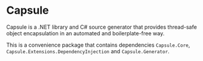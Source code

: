 
# Capsule

Capsule is a .NET library and C# source generator that provides thread-safe object encapsulation in an automated and boilerplate-free way.

This is a convenience package that contains dependencies `Capsule.Core`,  `Capsule.Extensions.DependencyInjection` and `Capsule.Generator`.
